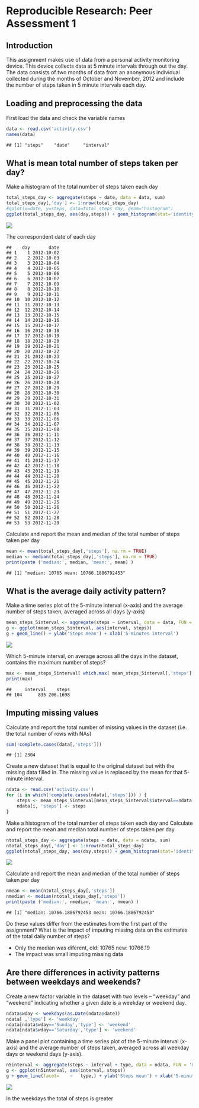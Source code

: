 # Reproducible Research: Peer Assessment 1



## Introduction
This assignment makes use of data from a personal activity monitoring device. This device collects data at 5 minute intervals through out the day. The data consists of two months of data from an anonymous individual collected during the months of October and November, 2012 and include the number of steps taken in 5 minute intervals each day.

## Loading and preprocessing the data
First load the data and check the variable names

```r
data <- read.csv('activity.csv')
names(data)
```

```
## [1] "steps"    "date"     "interval"
```

## What is mean total number of steps taken per day?
Make a histogram of the total number of steps taken each day

```r
total_steps_day <- aggregate(steps ~ date, data = data, sum)
total_steps_day[,'day'] <- 1:nrow(total_steps_day)
#qplot(x=date, y=steps, data=total_steps_day, geom="histogram")
ggplot(total_steps_day, aes(day,steps)) + geom_histogram(stat='identity')
```

![](PA1_template_files/figure-html/unnamed-chunk-1-1.png) 

The correspondent date of each day

```
##    day       date
## 1    1 2012-10-02
## 2    2 2012-10-03
## 3    3 2012-10-04
## 4    4 2012-10-05
## 5    5 2012-10-06
## 6    6 2012-10-07
## 7    7 2012-10-09
## 8    8 2012-10-10
## 9    9 2012-10-11
## 10  10 2012-10-12
## 11  11 2012-10-13
## 12  12 2012-10-14
## 13  13 2012-10-15
## 14  14 2012-10-16
## 15  15 2012-10-17
## 16  16 2012-10-18
## 17  17 2012-10-19
## 18  18 2012-10-20
## 19  19 2012-10-21
## 20  20 2012-10-22
## 21  21 2012-10-23
## 22  22 2012-10-24
## 23  23 2012-10-25
## 24  24 2012-10-26
## 25  25 2012-10-27
## 26  26 2012-10-28
## 27  27 2012-10-29
## 28  28 2012-10-30
## 29  29 2012-10-31
## 30  30 2012-11-02
## 31  31 2012-11-03
## 32  32 2012-11-05
## 33  33 2012-11-06
## 34  34 2012-11-07
## 35  35 2012-11-08
## 36  36 2012-11-11
## 37  37 2012-11-12
## 38  38 2012-11-13
## 39  39 2012-11-15
## 40  40 2012-11-16
## 41  41 2012-11-17
## 42  42 2012-11-18
## 43  43 2012-11-19
## 44  44 2012-11-20
## 45  45 2012-11-21
## 46  46 2012-11-22
## 47  47 2012-11-23
## 48  48 2012-11-24
## 49  49 2012-11-25
## 50  50 2012-11-26
## 51  51 2012-11-27
## 52  52 2012-11-28
## 53  53 2012-11-29
```

Calculate and report the mean and median of the total number of steps taken per day

```r
mean <- mean(total_steps_day[,'steps'], na.rm = TRUE)
median <- median(total_steps_day[,'steps'], na.rm = TRUE)
print(paste ('median:', median, 'mean:', mean) )
```

```
## [1] "median: 10765 mean: 10766.1886792453"
```

## What is the average daily activity pattern?
Make a time series plot of the 5-minute interval (x-axis) and the average number of steps taken,
averaged across all days (y-axis)


```r
mean_steps_5interval <- aggregate(steps ~ interval, data = data, FUN = 'mean')
g <- ggplot(mean_steps_5interval, aes(interval, steps)) 
g + geom_line() + ylab('Steps mean') + xlab('5-minutes interval')
```

![](PA1_template_files/figure-html/unnamed-chunk-4-1.png) 

Which 5-minute interval, on average across all the days in the dataset, contains 
the maximum number of steps?

```r
max <- mean_steps_5interval[ which.max( mean_steps_5interval[,'steps'] ), ]
print(max)
```

```
##     interval    steps
## 104      835 206.1698
```

## Imputing missing values
Calculate and report the total number of missing values in the dataset (i.e. the total number of rows with NAs)

```r
sum(!complete.cases(data[,'steps']))
```

```
## [1] 2304
```

Create a new dataset that is equal to the original dataset but with the missing data filled in.
The missing value is replaced by the mean for that 5-minute interval.

```r
ndata <- read.csv('activity.csv')
for (i in which(!complete.cases(ndata[,'steps'])) ) {
    steps <- mean_steps_5interval[mean_steps_5interval$interval==ndata[i, 'interval']  ,'steps']
    ndata[i, 'steps'] <- steps
}
```

Make a histogram of the total number of steps taken each day and Calculate and report the mean and median total number of steps taken per day. 

```r
ntotal_steps_day <- aggregate(steps ~ date, data = ndata, sum)
ntotal_steps_day[,'day'] <- 1:nrow(ntotal_steps_day)
ggplot(ntotal_steps_day, aes(day,steps)) + geom_histogram(stat='identity')
```

![](PA1_template_files/figure-html/unnamed-chunk-8-1.png) 

Calculate and report the mean and median of the total number of steps taken per day

```r
nmean <- mean(ntotal_steps_day[,'steps'])
nmedian <- median(ntotal_steps_day[,'steps'])
print(paste ('median:', nmedian, 'mean:', nmean) )
```

```
## [1] "median: 10766.1886792453 mean: 10766.1886792453"
```

Do these values differ from the estimates from the first part of the assignment? 
What is the impact of imputing missing data on the estimates of the total daily number of steps?

* Only the median was diferent, old: 10765 new: 10766.19
* The impact was small imputing missing data 

## Are there differences in activity patterns between weekdays and weekends?
Create a new factor variable in the dataset with two levels – “weekday” and “weekend” indicating whether a given date is a weekday or weekend day.

```r
ndata$wday <- weekdays(as.Date(ndata$date))
ndata[ ,'type'] <- 'weekday'
ndata[ndata$wday=='Sunday','type'] <- 'weekend'
ndata[ndata$wday=='Saturday','type'] <- 'weekend'
```

Make a panel plot containing a time series plot of the 5-minute interval (x-axis) and the average number of steps taken, averaged across all weekday days or weekend days (y-axis).

```r
n5interval <- aggregate(steps ~ interval + type, data = ndata, FUN = 'mean')
g <- ggplot(n5interval, aes(interval, steps)) 
g + geom_line(facet=	~	type,) + ylab('Steps mean') + xlab('5-minutes interval') + facet_wrap(~type)
```

![](PA1_template_files/figure-html/unnamed-chunk-11-1.png) 

In the weekdays the total of steps is greater

